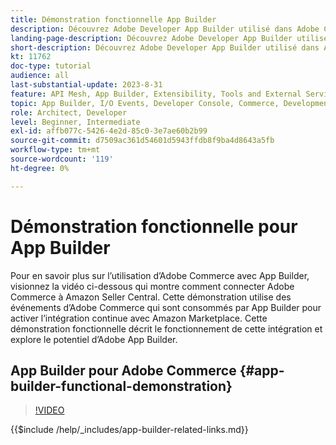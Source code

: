 ```yaml
---
title: Démonstration fonctionnelle App Builder
description: Découvrez Adobe Developer App Builder utilisé dans Adobe Commerce avec une démonstration technique
landing-page-description: Découvrez Adobe Developer App Builder utilisé dans Adobe Commerce avec une démonstration technique
short-description: Découvrez Adobe Developer App Builder utilisé dans Adobe Commerce avec une démonstration technique
kt: 11762
doc-type: tutorial
audience: all
last-substantial-update: 2023-8-31
feature: API Mesh, App Builder, Extensibility, Tools and External Services, Backend Development
topic: App Builder, I/O Events, Developer Console, Commerce, Development, Integrations
role: Architect, Developer
level: Beginner, Intermediate
exl-id: affb077c-5426-4e2d-85c0-3e7ae60b2b99
source-git-commit: d7509ac361d54601d5943ffdb8f9ba4d8643a5fb
workflow-type: tm+mt
source-wordcount: '119'
ht-degree: 0%

---
```


# Démonstration fonctionnelle pour App Builder

Pour en savoir plus sur l’utilisation d’Adobe Commerce avec App Builder, visionnez la vidéo ci-dessous qui montre comment connecter Adobe Commerce à Amazon Seller Central. Cette démonstration utilise des événements d’Adobe Commerce qui sont consommés par App Builder pour activer l’intégration continue avec Amazon Marketplace. Cette démonstration fonctionnelle décrit le fonctionnement de cette intégration et explore le potentiel d’Adobe App Builder.

## App Builder pour Adobe Commerce {#app-builder-functional-demonstration}

>[!VIDEO](https://video.tv.adobe.com/v/3413502?learn=on)

{{$include /help/_includes/app-builder-related-links.md}}

